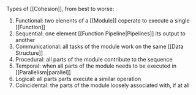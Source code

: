 Types of [[Cohesion]], from best to worse:

1. Functional: two elenents of a [[Module]] coperate to execute a single [[Function]]
2. Sequential: one element [[Function Pipeline|Pipelines]] its output to another
3. Communicational: all tasks of the module work on the same [[Data Structure]]
4. Procedural: all parts of the module contribute to the sequence
5. Temporal: when all parts of the module needs to be executed in [[Parallelism|parallel]]
6. Logical: all parts parts execute a similar operation
7. Coincidental: the parts of the module loosely associated with, if at all
